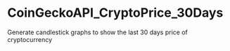 # CoinGeckoAPI_CryptoPrice_30Days
Generate candlestick graphs to show the last 30 days price of cryptocurrency
